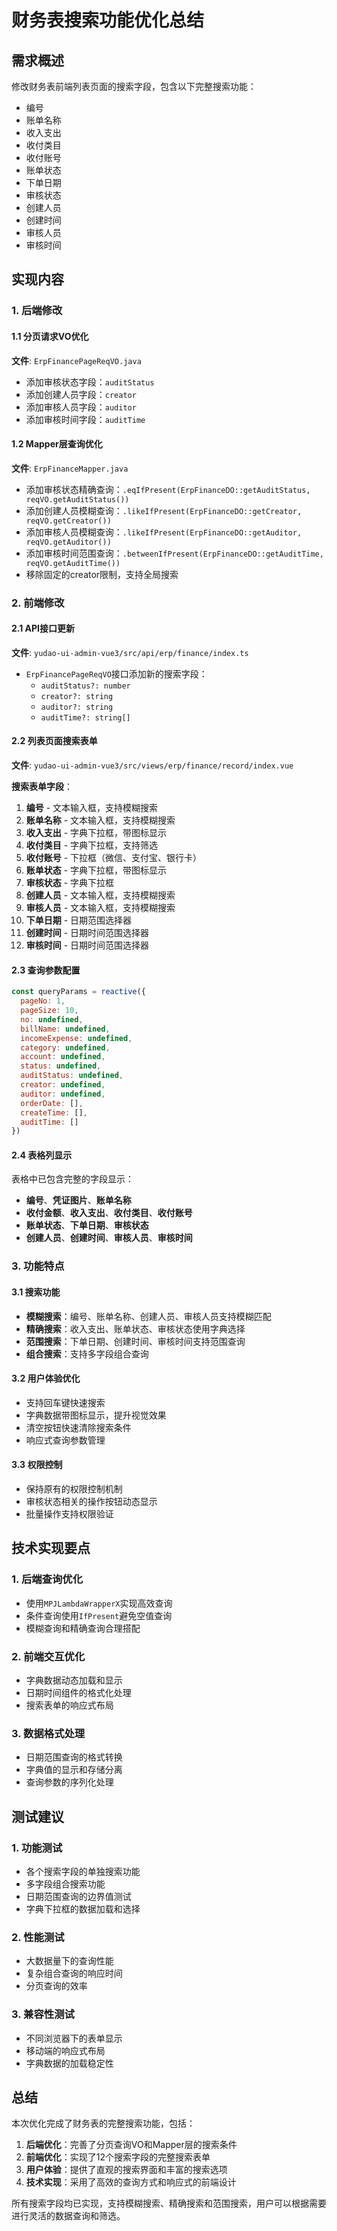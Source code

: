 # 财务表搜索功能优化总结

## 需求概述
修改财务表前端列表页面的搜索字段，包含以下完整搜索功能：
- 编号
- 账单名称
- 收入支出
- 收付类目
- 收付账号
- 账单状态
- 下单日期
- 审核状态
- 创建人员
- 创建时间
- 审核人员
- 审核时间

## 实现内容

### 1. 后端修改

#### 1.1 分页请求VO优化
**文件**: `ErpFinancePageReqVO.java`
- 添加审核状态字段：`auditStatus`
- 添加创建人员字段：`creator`
- 添加审核人员字段：`auditor`
- 添加审核时间字段：`auditTime`

#### 1.2 Mapper层查询优化
**文件**: `ErpFinanceMapper.java`
- 添加审核状态精确查询：`.eqIfPresent(ErpFinanceDO::getAuditStatus, reqVO.getAuditStatus())`
- 添加创建人员模糊查询：`.likeIfPresent(ErpFinanceDO::getCreator, reqVO.getCreator())`
- 添加审核人员模糊查询：`.likeIfPresent(ErpFinanceDO::getAuditor, reqVO.getAuditor())`
- 添加审核时间范围查询：`.betweenIfPresent(ErpFinanceDO::getAuditTime, reqVO.getAuditTime())`
- 移除固定的creator限制，支持全局搜索

### 2. 前端修改

#### 2.1 API接口更新
**文件**: `yudao-ui-admin-vue3/src/api/erp/finance/index.ts`
- `ErpFinancePageReqVO`接口添加新的搜索字段：
  - `auditStatus?: number`
  - `creator?: string`
  - `auditor?: string`
  - `auditTime?: string[]`

#### 2.2 列表页面搜索表单
**文件**: `yudao-ui-admin-vue3/src/views/erp/finance/record/index.vue`

**搜索表单字段**：
1. **编号** - 文本输入框，支持模糊搜索
2. **账单名称** - 文本输入框，支持模糊搜索
3. **收入支出** - 字典下拉框，带图标显示
4. **收付类目** - 字典下拉框，支持筛选
5. **收付账号** - 下拉框（微信、支付宝、银行卡）
6. **账单状态** - 字典下拉框，带图标显示
7. **审核状态** - 字典下拉框
8. **创建人员** - 文本输入框，支持模糊搜索
9. **审核人员** - 文本输入框，支持模糊搜索
10. **下单日期** - 日期范围选择器
11. **创建时间** - 日期时间范围选择器
12. **审核时间** - 日期时间范围选择器

#### 2.3 查询参数配置
```javascript
const queryParams = reactive({
  pageNo: 1,
  pageSize: 10,
  no: undefined,
  billName: undefined,
  incomeExpense: undefined,
  category: undefined,
  account: undefined,
  status: undefined,
  auditStatus: undefined,
  creator: undefined,
  auditor: undefined,
  orderDate: [],
  createTime: [],
  auditTime: []
})
```

#### 2.4 表格列显示
表格中已包含完整的字段显示：
- **编号**、**凭证图片**、**账单名称**
- **收付金额**、**收入支出**、**收付类目**、**收付账号**
- **账单状态**、**下单日期**、**审核状态**
- **创建人员**、**创建时间**、**审核人员**、**审核时间**

### 3. 功能特点

#### 3.1 搜索功能
- **模糊搜索**：编号、账单名称、创建人员、审核人员支持模糊匹配
- **精确搜索**：收入支出、账单状态、审核状态使用字典选择
- **范围搜索**：下单日期、创建时间、审核时间支持范围查询
- **组合搜索**：支持多字段组合查询

#### 3.2 用户体验优化
- 支持回车键快速搜索
- 字典数据带图标显示，提升视觉效果
- 清空按钮快速清除搜索条件
- 响应式查询参数管理

#### 3.3 权限控制
- 保持原有的权限控制机制
- 审核状态相关的操作按钮动态显示
- 批量操作支持权限验证

## 技术实现要点

### 1. 后端查询优化
- 使用`MPJLambdaWrapperX`实现高效查询
- 条件查询使用`IfPresent`避免空值查询
- 模糊查询和精确查询合理搭配

### 2. 前端交互优化
- 字典数据动态加载和显示
- 日期时间组件的格式化处理
- 搜索表单的响应式布局

### 3. 数据格式处理
- 日期范围查询的格式转换
- 字典值的显示和存储分离
- 查询参数的序列化处理

## 测试建议

### 1. 功能测试
- 各个搜索字段的单独搜索功能
- 多字段组合搜索功能
- 日期范围查询的边界值测试
- 字典下拉框的数据加载和选择

### 2. 性能测试
- 大数据量下的查询性能
- 复杂组合查询的响应时间
- 分页查询的效率

### 3. 兼容性测试
- 不同浏览器下的表单显示
- 移动端的响应式布局
- 字典数据的加载稳定性

## 总结

本次优化完成了财务表的完整搜索功能，包括：

1. **后端优化**：完善了分页查询VO和Mapper层的搜索条件
2. **前端优化**：实现了12个搜索字段的完整搜索表单
3. **用户体验**：提供了直观的搜索界面和丰富的搜索选项
4. **技术实现**：采用了高效的查询方式和响应式的前端设计

所有搜索字段均已实现，支持模糊搜索、精确搜索和范围搜索，用户可以根据需要进行灵活的数据查询和筛选。 